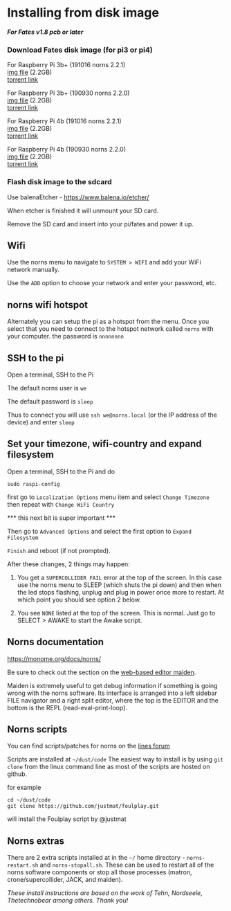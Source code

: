 # Installing from disk image
***For Fates v1.8 pcb or later***


### Download Fates disk image (for pi3 or pi4) 

For Raspberry Pi 3b+ (191016 norns 2.2.1)  
[img file](https://archive.org/download/fates-pi3b-20191024/fates-pi3b-20191024.img)  (2.2GB)  
[torrent link](https://archive.org/download/fates-pi3b-20191024/fates-pi3b-20191024_archive.torrent)  

For Raspberry Pi 3b+ (190930 norns 2.2.0)  
[img file](https://archive.org/download/fates-pi3b-20191004/fates-pi3b-20191004.img)  (2.2GB)  
[torrent link](https://archive.org/download/fates-pi3b-20191004/fates-pi3b-20191004_archive.torrent)  


For Raspberry Pi 4b (191016 norns 2.2.1)  
[img file](https://archive.org/download/fates-pi4b-20191024/fates-pi4b-20191024.img) (2.2GB)  
[torrent link](https://archive.org/download/fates-pi4b-20191024/fates-pi4b-20191024_archive.torrent)  


For Raspberry Pi 4b (190930 norns 2.2.0)  
[img file](https://archive.org/download/fates-pi4b-20191004/fates-pi4b-20191004.img) (2.2GB)  
[torrent link](https://archive.org/download/fates-pi4b-20191004/fates-pi4b-20191004_archive.torrent)  



### Flash disk image to the sdcard
Use balenaEtcher - https://www.balena.io/etcher/ 

When etcher is finished it will unmount your SD card. 

Remove the SD card and insert into your pi/fates and power it up.


## Wifi   

Use the norns menu to navigate to `SYSTEM > WIFI` and add your WiFi network manually.

Use the `ADD` option to choose your network and enter your password, etc.

## norns wifi hotspot

Alternately you can setup the pi as a hotspot from the menu. Once you select that you need to connect to the hotspot network called `norns` with your computer. the password is `nnnnnnnn`

## SSH to the pi

Open a terminal, SSH to the Pi

The default norns user is `we`

The default password is `sleep`

Thus to connect you will use `ssh we@norns.local` (or the IP address of the device) and enter `sleep`

## Set your timezone, wifi-country and expand filesystem

Open a terminal, SSH to the Pi and do

    sudo raspi-config
    
first go to `Localization Options` menu item and select `Change Timezone`  
then repeat with `Change WiFi Country`  

*** this next bit is super important ***

Then go to `Advanced Options` and select the first option to `Expand Filesystem`  
	
`Finish` and reboot (if not prompted).  

After these changes, 2 things may happen:

1. You get a `SUPERCOLLIDER FAIL` error at the top of the screen. In this case use the norns menu to SLEEP (which shuts the pi down) and then when the led stops flashing, unplug and plug in power once more to restart. At which point you should see option 2 below. 

2. You see `NONE` listed at the top of the screen. This is normal. Just go to SELECT > AWAKE to start the Awake script.  


## Norns documentation

https://monome.org/docs/norns/

Be sure to check out the section on the [web-based editor maiden](https://monome.org/docs/norns/#maiden). 

Maiden is extremely useful to get debug information if something is going wrong with the norns software. Its interface is arranged into a left sidebar FILE navigator and a right split editor, where the top is the EDITOR and the bottom is the REPL (read-eval-print-loop).


## Norns scripts  

You can find scripts/patches for norns on the [lines forum](https://llllllll.co/c/library)

Scripts are installed at `~/dust/code` The easiest way to install is by using `git clone` from the linux command line as most of the scripts are hosted on github.

for example

```
cd ~/dust/code
git clone https://github.com/justmat/foulplay.git
```
will install the Foulplay script by @justmat


## Norns extras

There are 2 extra scripts installed at in the `~/` home directory - `norns-restart.sh` and `norns-stopall.sh`. These can be used to restart all of the norns software components or stop all those processes (matron, crone/supercollider, JACK, and maiden).


*These install instructions are based on the work of Tehn, Nordseele, Thetechnobear among others. Thank you!*
